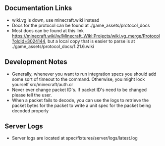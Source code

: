 ## Documentation Links
- wiki.vg is down, use minecraft.wiki instead
- Docs for the protocol can be found at ./game_assets/protocol_docs
- Most docs can be found at this link https://minecraft.wiki/w/Minecraft_Wiki:Projects/wiki.vg_merge/Protocol?oldid=3024144, but a local copy that is easier to parse is at ./game_assets/protocol_docs/1.21.6.wiki

## Development Notes
- Generally, whenever you want to run integration specs you should add some sort of timeout to the command. Otherwise, you might lock yourself src/minecraft/auth.cr
- Never ever change packet ID's. If packet ID's need to be changed please tell the user.
- When a packet fails to decode, you can use the logs to retrieve the packet bytes for the packet to write a unit spec for the packet being decoded properly

## Server Logs
- Server logs are located at spec/fixtures/server/logs/latest.log